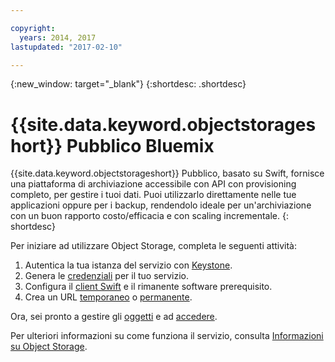 ```yaml
---

copyright:
  years: 2014, 2017
lastupdated: "2017-02-10"

---
```

{:new_window: target="_blank"}
{:shortdesc: .shortdesc}

# {{site.data.keyword.objectstorageshort}} Pubblico Bluemix

{{site.data.keyword.objectstorageshort}} Pubblico, basato su Swift, fornisce una piattaforma di archiviazione accessibile con API con provisioning completo, per gestire i tuoi dati. Puoi utilizzarlo direttamente nelle tue applicazioni oppure per i backup, rendendolo ideale per un'archiviazione con un buon rapporto costo/efficacia e con scaling incrementale.
{: shortdesc}

Per iniziare ad utilizzare Object Storage, completa le seguenti attività:

1. Autentica la tua istanza del servizio con [Keystone](/docs/services/ObjectStorage/os_authenticate.html).
2. Genera le [credenziali](/docs/services/ObjectStorage/os_credentials.html) per il tuo servizio.
3. Configura il [client Swift](/docs/services/ObjectStorage/os_configuring.html) e il rimanente software prerequisito.
4. Crea un URL [temporaneo](/docs/services/ObjectStorage/os_tempurl.html) o [permanente](/docs/services/ObjectStorage/os_constructing.html).

Ora, sei pronto a gestire gli [oggetti](/docs/services/ObjectStorage/os_managing.html) e ad [accedere](/docs/services/ObjectStorage/os_security.html).

Per ulteriori informazioni su come funziona il servizio, consulta [Informazioni su Object Storage](/docs/services/ObjectStorage/objectstorage_overview.html).
